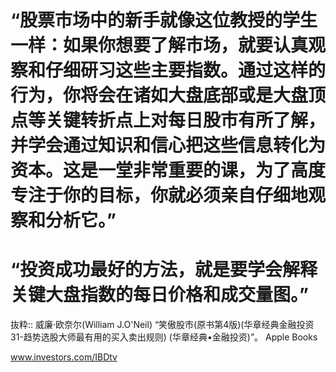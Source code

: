 # “股票市场中的新手就像这位教授的学生一样：如果你想要了解市场，就要认真观察和仔细研习这些主要指数。通过这样的行为，你将会在诸如大盘底部或是大盘顶点等关键转折点上对每日股市有所了解，并学会通过知识和信心把这些信息转化为资本。这是一堂非常重要的课，为了高度专注于你的目标，你就必须亲自仔细地观察和分析它。”

# “投资成功最好的方法，就是要学会解释关键大盘指数的每日价格和成交量图。”

抜粋:: 威廉·欧奈尔(William J.O'Neil)  “笑傲股市(原书第4版)(华章经典金融投资31-趋势选股大师最有用的买入卖出规则) (华章经典•金融投资)”。 Apple Books 

www.investors.com/IBDtv
